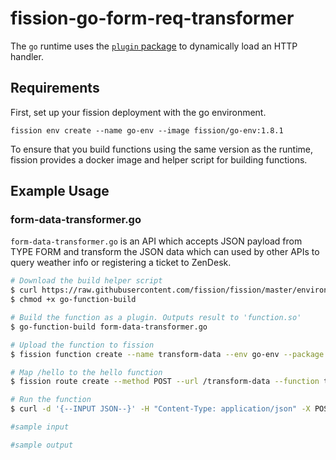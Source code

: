 # fission-go-form-req-transformer

The `go` runtime uses the [`plugin` package](https://golang.org/pkg/plugin/) to dynamically load an HTTP handler.

## Requirements

First, set up your fission deployment with the go environment.

```
fission env create --name go-env --image fission/go-env:1.8.1
```

To ensure that you build functions using the same version as the
runtime, fission provides a docker image and helper script for
building functions.

## Example Usage

### form-data-transformer.go

`form-data-transformer.go` is an API which accepts JSON payload from TYPE FORM and transform the JSON data which can used by other APIs to query weather info or registering a ticket to ZenDesk.

```bash
# Download the build helper script
$ curl https://raw.githubusercontent.com/fission/fission/master/environments/go/builder/go-function-build > go-function-build
$ chmod +x go-function-build

# Build the function as a plugin. Outputs result to 'function.so'
$ go-function-build form-data-transformer.go

# Upload the function to fission
$ fission function create --name transform-data --env go-env --package function.so

# Map /hello to the hello function
$ fission route create --method POST --url /transform-data --function transform-data

# Run the function
$ curl -d '{--INPUT JSON--}' -H "Content-Type: application/json" -X POST http://$FISSION_ROUTER/transform-data

#sample input

#sample output


```

